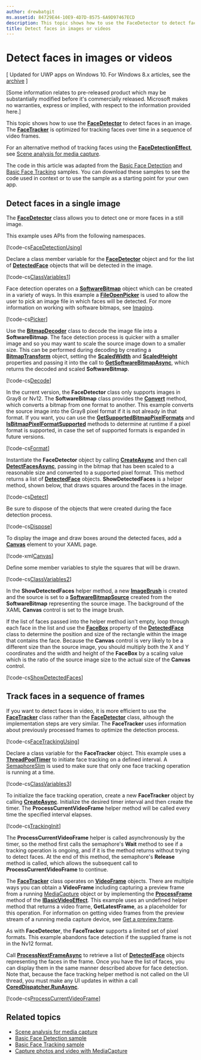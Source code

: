 ```yaml
---
author: drewbatgit
ms.assetid: 84729E44-10E9-4D7D-8575-6A9D97467ECD
description: This topic shows how to use the FaceDetector to detect faces in an image. The FaceTracker is optimized for tracking faces over time in a sequence of video frames.
title: Detect faces in images or videos
---
```


# Detect faces in images or videos

\[ Updated for UWP apps on Windows 10. For Windows 8.x articles, see the [archive](http://go.microsoft.com/fwlink/p/?linkid=619132) \]


\[Some information relates to pre-released product which may be substantially modified before it's commercially released. Microsoft makes no warranties, express or implied, with respect to the information provided here.\]

This topic shows how to use the [**FaceDetector**](https://msdn.microsoft.com/library/windows/apps/dn974129) to detect faces in an image. The [**FaceTracker**](https://msdn.microsoft.com/library/windows/apps/dn974150) is optimized for tracking faces over time in a sequence of video frames.

For an alternative method of tracking faces using the [**FaceDetectionEffect**](https://msdn.microsoft.com/library/windows/apps/dn948776), see [Scene analysis for media capture](scene-analysis-for-media-capture.md).

The code in this article was adapted from the [Basic Face Detection](http://go.microsoft.com/fwlink/p/?LinkId=620512&clcid=0x409) and [Basic Face Tracking](http://go.microsoft.com/fwlink/p/?LinkId=620513&clcid=0x409) samples. You can download these samples to see the code used in context or to use the sample as a starting point for your own app.

## Detect faces in a single image

The [**FaceDetector**](https://msdn.microsoft.com/library/windows/apps/dn974129) class allows you to detect one or more faces in a still image.

This example uses APIs from the following namespaces.

[!code-cs[FaceDetectionUsing](./code/FaceDetection_Win10/cs/MainPage.xaml.cs#SnippetFaceDetectionUsing)]

Declare a class member variable for the [**FaceDetector**](https://msdn.microsoft.com/library/windows/apps/dn974129) object and for the list of [**DetectedFace**](https://msdn.microsoft.com/library/windows/apps/dn974123) objects that will be detected in the image.

[!code-cs[ClassVariables1](./code/FaceDetection_Win10/cs/MainPage.xaml.cs#SnippetClassVariables1)]

Face detection operates on a [**SoftwareBitmap**](https://msdn.microsoft.com/library/windows/apps/dn887358) object which can be created in a variety of ways. In this example a [**FileOpenPicker**](https://msdn.microsoft.com/library/windows/apps/br207847) is used to allow the user to pick an image file in which faces will be detected. For more information on working with software bitmaps, see [Imaging](imaging.md).

[!code-cs[Picker](./code/FaceDetection_Win10/cs/MainPage.xaml.cs#SnippetPicker)]

Use the [**BitmapDecoder**](https://msdn.microsoft.com/library/windows/apps/br226176) class to decode the image file into a **SoftwareBitmap**. The face detection process is quicker with a smaller image and so you may want to scale the source image down to a smaller size. This can be performed during decoding by creating a [**BitmapTransform**](https://msdn.microsoft.com/library/windows/apps/br226254) object, setting the [**ScaledWidth**](https://msdn.microsoft.com/library/windows/apps/br226261) and [**ScaledHeight**](https://msdn.microsoft.com/library/windows/apps/br226260) properties and passing it into the call to [**GetSoftwareBitmapAsync**](https://msdn.microsoft.com/library/windows/apps/dn887332), which returns the decoded and scaled **SoftwareBitmap**.

[!code-cs[Decode](./code/FaceDetection_Win10/cs/MainPage.xaml.cs#SnippetDecode)]

In the current version, the **FaceDetector** class only supports images in Gray8 or Nv12. The **SoftwareBitmap** class provides the [**Convert**](https://msdn.microsoft.com/library/windows/apps/dn887362) method, which converts a bitmap from one format to another. This example converts the source image into the Gray8 pixel format if it is not already in that format. If you want, you can use the [**GetSupportedBitmapPixelFormats**](https://msdn.microsoft.com/library/windows/apps/dn974140) and [**IsBitmapPixelFormatSupported**](https://msdn.microsoft.com/library/windows/apps/dn974142) methods to determine at runtime if a pixel format is supported, in case the set of supported formats is expanded in future versions.

[!code-cs[Format](./code/FaceDetection_Win10/cs/MainPage.xaml.cs#SnippetFormat)]

Instantiate the **FaceDetector** object by calling [**CreateAsync**](https://msdn.microsoft.com/library/windows/apps/dn974132) and then call [**DetectFacesAsync**](https://msdn.microsoft.com/library/windows/apps/dn974134), passing in the bitmap that has been scaled to a reasonable size and converted to a supported pixel format. This method returns a list of [**DetectedFace**](https://msdn.microsoft.com/library/windows/apps/dn974123) objects. **ShowDetectedFaces** is a helper method, shown below, that draws squares around the faces in the image.

[!code-cs[Detect](./code/FaceDetection_Win10/cs/MainPage.xaml.cs#SnippetDetect)]

Be sure to dispose of the objects that were created during the face detection process.

[!code-cs[Dispose](./code/FaceDetection_Win10/cs/MainPage.xaml.cs#SnippetDispose)]

To display the image and draw boxes around the detected faces, add a [**Canvas**](https://msdn.microsoft.com/library/windows/apps/br209267) element to your XAML page.

[!code-xml[Canvas](./code/FaceDetection_Win10/cs/MainPage.xaml#SnippetCanvas)]

Define some member variables to style the squares that will be drawn.

[!code-cs[ClassVariables2](./code/FaceDetection_Win10/cs/MainPage.xaml.cs#SnippetClassVariables2)]

In the **ShowDetectedFaces** helper method, a new [**ImageBrush**](https://msdn.microsoft.com/library/windows/apps/br210101) is created and the source is set to a [**SoftwareBitmapSource**](https://msdn.microsoft.com/library/windows/apps/dn997854) created from the **SoftwareBitmap** representing the source image. The background of the XAML **Canvas** control is set to the image brush.

If the list of faces passed into the helper method isn't empty, loop through each face in the list and use the [**FaceBox**](https://msdn.microsoft.com/library/windows/apps/dn974126) property of the [**DetectedFace**](https://msdn.microsoft.com/library/windows/apps/dn974123) class to determine the position and size of the rectangle within the image that contains the face. Because the **Canvas** control is very likely to be a different size than the source image, you should multiply both the X and Y coordinates and the width and height of the **FaceBox** by a scaling value which is the ratio of the source image size to the actual size of the **Canvas** control.

[!code-cs[ShowDetectedFaces](./code/FaceDetection_Win10/cs/MainPage.xaml.cs#SnippetShowDetectedFaces)]

## Track faces in a sequence of frames

If you want to detect faces in video, it is more efficient to use the [**FaceTracker**](https://msdn.microsoft.com/library/windows/apps/dn974150) class rather than the [**FaceDetector**](https://msdn.microsoft.com/library/windows/apps/dn974129) class, although the implementation steps are very similar. The **FaceTracker** uses information about previously processed frames to optimize the detection process.

[!code-cs[FaceTrackingUsing](./code/FaceDetection_Win10/cs/MainPage.xaml.cs#SnippetFaceTrackingUsing)]

Declare a class variable for the **FaceTracker** object. This example uses a [**ThreadPoolTimer**](https://msdn.microsoft.com/library/windows/apps/br230587) to initiate face tracking on a defined interval. A [SemaphoreSlim](https://msdn.microsoft.com/library/system.threading.semaphoreslim.aspx) is used to make sure that only one face tracking operation is running at a time.

[!code-cs[ClassVariables3](./code/FaceDetection_Win10/cs/MainPage.xaml.cs#SnippetClassVariables3)]

To initialize the face tracking operation, create a new **FaceTracker** object by calling [**CreateAsync**](https://msdn.microsoft.com/library/windows/apps/dn974151). Initialize the desired timer interval and then create the timer. The **ProcessCurrentVideoFrame** helper method will be called every time the specified interval elapses.

[!code-cs[TrackingInit](./code/FaceDetection_Win10/cs/MainPage.xaml.cs#SnippetTrackingInit)]

The **ProcessCurrentVideoFrame** helper is called asynchronously by the timer, so the method first calls the semaphore's **Wait** method to see if a tracking operation is ongoing, and if it is the method returns without trying to detect faces. At the end of this method, the semaphore's **Release** method is called, which allows the subsequent call to **ProcessCurrentVideoFrame** to continue.

The [**FaceTracker**](https://msdn.microsoft.com/library/windows/apps/dn974150) class operates on [**VideoFrame**](https://msdn.microsoft.com/library/windows/apps/dn930917) objects. There are multiple ways you can obtain a **VideoFrame** including capturing a preview frame from a running [MediaCapture](capture-photos-and-video-with-mediacapture.md) object or by implementing the [**ProcessFrame**](https://msdn.microsoft.com/library/windows/apps/dn764784) method of the [**IBasicVideoEffect**](https://msdn.microsoft.com/library/windows/apps/dn764788). This example uses an undefined helper method that returns a video frame, **GetLatestFrame**, as a placeholder for this operation. For information on getting video frames from the preview stream of a running media capture device, see [Get a preview frame](get-a-preview-frame.md).

As with **FaceDetector**, the **FaceTracker** supports a limited set of pixel formats. This example abandons face detection if the supplied frame is not in the Nv12 format.

Call [**ProcessNextFrameAsync**](https://msdn.microsoft.com/library/windows/apps/dn974157) to retrieve a list of [**DetectedFace**](https://msdn.microsoft.com/library/windows/apps/dn974123) objects representing the faces in the frame. Once you have the list of faces, you can display them in the same manner described above for face detection. Note that, because the face tracking helper method is not called on the UI thread, you must make any UI updates in within a call [**CoredDispatcher.RunAsync**](https://msdn.microsoft.com/library/windows/apps/hh750317).

[!code-cs[ProcessCurrentVideoFrame](./code/FaceDetection_Win10/cs/MainPage.xaml.cs#SnippetProcessCurrentVideoFrame)]

## Related topics

* [Scene analysis for media capture](scene-analysis-for-media-capture.md)
* [Basic Face Detection sample](http://go.microsoft.com/fwlink/p/?LinkId=620512&clcid=0x409)
* [Basic Face Tracking sample](http://go.microsoft.com/fwlink/p/?LinkId=620513&clcid=0x409)
* [Capture photos and video with MediaCapture](capture-photos-and-video-with-mediacapture.md)


<!--HONumber=Jun16_HO2-->


